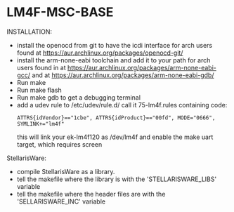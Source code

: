 LM4F-MSC-BASE
===================

INSTALLATION:

* install the openocd from git to have the icdi interface
    for arch users found at <https://aur.archlinux.org/packages/openocd-git/>
* install the arm-none-eabi toolchain and add it to your path
    for arch users found in at <https://aur.archlinux.org/packages/arm-none-eabi-gcc/>
    and at <https://aur.archlinux.org/packages/arm-none-eabi-gdb/>
* Run make
* Run make flash
* Run make gdb to get a debugging terminal
* add a udev rule to /etc/udev/rule.d/ call it 75-lm4f.rules
    containing code:
    ```
    ATTRS{idVendor}=="1cbe", ATTRS{idProduct}=="00fd", MODE="0666", SYMLINK+="lm4f"
    ```
    this will link your ek-lm4f120 as /dev/lm4f and enable the make uart target, which requires screen

StellarisWare:

* compile StellarisWare as a library.
* tell the makefile where the library is with the 'STELLARISWARE_LIBS' variable
* tell the makefile where the header files are with the 'SELLARISWARE_INC' variable

